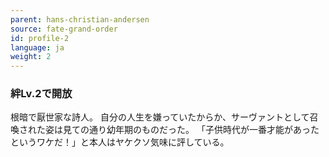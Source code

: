 ```yaml
---
parent: hans-christian-andersen
source: fate-grand-order
id: profile-2
language: ja
weight: 2
---
```


### 絆Lv.2で開放

根暗で厭世家な詩人。
自分の人生を嫌っていたからか、サーヴァントとして召喚された姿は見ての通り幼年期のものだった。
「子供時代が一番才能があったというワケだ！」と本人はヤケクソ気味に評している。

